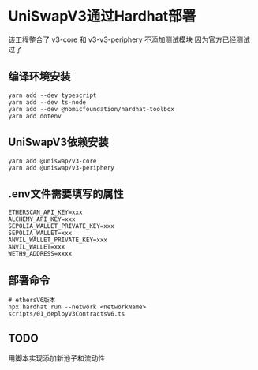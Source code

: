 # UniSwapV3通过Hardhat部署
该工程整合了 v3-core 和 v3-v3-periphery
不添加测试模块 因为官方已经测试过了
## 编译环境安装
```shell
yarn add --dev typescript
yarn add --dev ts-node
yarn add --dev @nomicfoundation/hardhat-toolbox 
yarn add dotenv
```
## UniSwapV3依赖安装
```shell
yarn add @uniswap/v3-core
yarn add @uniswap/v3-periphery
```
## .env文件需要填写的属性
```
ETHERSCAN_API_KEY=xxx
ALCHEMY_API_KEY=xxx
SEPOLIA_WALLET_PRIVATE_KEY=xxx
SEPOLIA_WALLET=xxx
ANVIL_WALLET_PRIVATE_KEY=xxx
ANVIL_WALLET=xxx
WETH9_ADDRESS=xxxx
```
## 部署命令
```shell
# ethersV6版本
npx hardhat run --network <networkName> scripts/01_deployV3ContractsV6.ts
```
## TODO
用脚本实现添加新池子和流动性